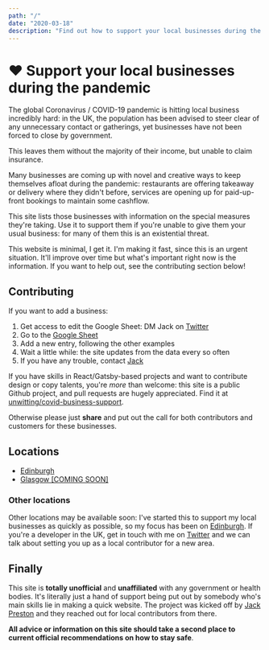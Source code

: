 ```yaml
---
path: "/"
date: "2020-03-18"
description: "Find out how to support your local businesses during the Coronavirus pandemic. For many independents in the UK this is an existential threat, and you can help."
---
```


# ❤️ Support your local businesses during the pandemic

The global Coronavirus / COVID-19 pandemic is hitting local business incredibly hard: in the UK, the population has been advised to steer clear of any unnecessary contact or gatherings, yet businesses have not been forced to close by government.

This leaves them without the majority of their income, but unable to claim insurance.

Many businesses are coming up with novel and creative ways to keep themselves afloat during the pandemic: restaurants are offering takeaway or delivery where they didn't before, services are opening up for paid-up-front bookings to maintain some cashflow.

This site lists those businesses with information on the special measures they're taking. Use it to support them if you're unable to give them your usual business: for many of them this is an existential threat.

This website is minimal, I get it. I'm making it fast, since this is an urgent situation. It'll improve over time but what's important right now is the information. If you want to help out, see the contributing section below!

## Contributing

If you want to add a business:

1. Get access to edit the Google Sheet: DM Jack on [Twitter](https://twitter.com/unwttng)
2. Go to the [Google Sheet](https://docs.google.com/spreadsheets/d/1L4Apq8Yq8SDACJjrAF5s0rCWITTWDbWl2wMLqJPAMXw/edit?usp=sharing)
3. Add a new entry, following the other examples
4. Wait a little while: the site updates from the data every so often
5. If you have any trouble, contact [Jack](https://twitter.com/unwttng)

If you have skills in React/Gatsby-based projects and want to contribute design or copy talents, you're _more_ than welcome: this site is a public Github project, and pull requests are hugely appreciated. Find it at [unwitting/covid-business-support](https://github.com/unwitting/covid-business-support).

Otherwise please just **share** and put out the call for both contributors and customers for these businesses.

## Locations

- [Edinburgh](/businesses/locations/edinburgh)
- [Glasgow [COMING SOON]](/businesses/locations/glasgow)

### Other locations

Other locations may be available soon: I've started this to support my local businesses as quickly as possible, so my focus has been on [Edinburgh](/businesses/locations/edinburgh). If you're a developer in the UK, get in touch with me on [Twitter](https://twitter.com/unwttng) and we can talk about setting you up as a local contributor for a new area.

## Finally

This site is **totally unofficial** and **unaffiliated** with any government or health bodies. It's literally just a hand of support being put out by somebody who's main skills lie in making a quick website. The project was kicked off by [Jack Preston](https://twitter.com/unwttng) and they reached out for local contributors from there.

**All advice or information on this site should take a second place to current official recommendations on how to stay safe**.
